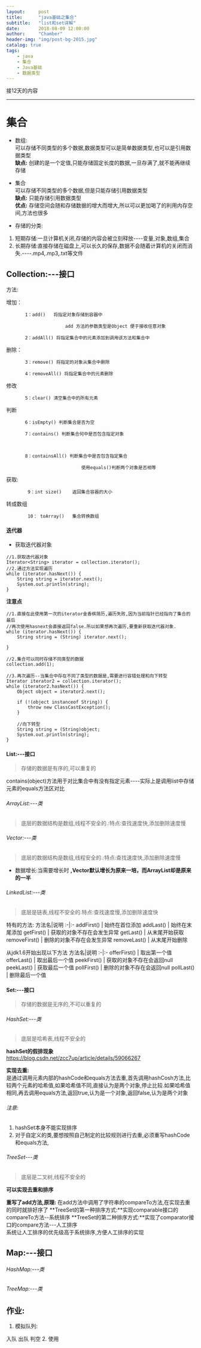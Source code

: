 ```yaml
---
layout:     post
title:      "java基础之集合"
subtitle:   "list和set详解"
date:       2018-08-09 12:00:00
author:     "Chamber"
header-img: "img/post-bg-2015.jpg"
catalog: true
tags:
    - java
    - 集合
    - Java基础
    - 数据类型
---
```

接12天的内容

---

# 集合
- 数组:<br>
可以存储不同类型的多个数据,数据类型可以是简单数据类型,也可以是引用数据类型<br>
**缺点:**   创建的是一个定值,只能存储固定长度的数据,一旦存满了,就不能再继续存储
- 集合<br>
可以存储不同类型的多个数据,但是只能存储引用数据类型<br>
**缺点:** 只能存储引用数据类型<br>
**优点:** 存储空间会随和存储数据的增大而增大,所以可以更加喝了的利用内存空间,方法也很多

- 存储的分类:
1. 短期存储:一旦计算机关闭,存储的内容会被立刻释放----变量,对象,数组,集合
2. 长期存储:直接存储在磁盘上,可以长久的保存,数据不会随着计算机的关闭而消失.----.mp4,.mp3,.txt等文件

## Collection:---接口
方法:

增加：
```
       1：add()   将指定对象存储到容器中

                      add 方法的参数类型是Object 便于接收任意对象

       2：addAll() 将指定集合中的元素添加到调用该方法和集合中
```
删除：
```
       3：remove() 将指定的对象从集合中删除

       4：removeAll() 将指定集合中的元素删除
```
修改
```
       5：clear() 清空集合中的所有元素
```
判断
```
       6：isEmpty() 判断集合是否为空

       7：contains() 判断集合何中是否包含指定对象

           

       8：containsAll() 判断集合中是否包含指定集合

                            使用equals()判断两个对象是否相等 
```

获取:  
```
        9：int size()    返回集合容器的大小
```

转成数组
```
        10： toArray()   集合转换数组
```

#### 迭代器

- 获取迭代器对象
```
//1.获取迭代器对象
Iterator<String> iterator = collection.iterator();
//2.通过方法实现遍历
while (iterator.hasNext()) {
	String string = iterator.next();
	System.out.println(string);
}
```

**注意点**

```
//1.直接在此使用第一次的iterator金香槟简历,遍历失败,因为当前指针已经指向了集合的最后
//再次使用hasnext会直接返回false.所以如果想再次遍历,要重新获取迭代器对象.
while (iterator.hasNext()) {
	String string = (String) iterator.next();
	
}

//2.集合可以同时存储不同类型的数据
collection.add(1);

//3.再次遍历--当集合中存在不同了类型的数据是,需要进行容错处理和向下转型
Iterator iterator2 = collection.iterator();
while (iterator2.hasNext()) {
	Object object = iterator2.next();
	
	if (!(object instanceof String)) {
		throw new ClassCastException();
	}
	
	//向下转型
	String string = (String)object;
	System.out.println(string);
}
```

#### List:---接口

> 存储的数据是有序的,可以重复的

contains(object)方法用于对比集合中有没有指定元素----实际上是调用list中存储元素的equals方法区对比


###### ArrayList:---类

> 底层的数据结构是数组,线程不安全的.:特点:查找速度快,添加删除速度慢

###### Vector:---类

> 底层的数据结构是数组,线程安全的.:特点:查找速度快,添加删除速度慢

- 数据增长:当需要增长时 **,Vector默认增长为原来一培，而ArrayList却是原来的一半** 

###### LinkedList:---类

> 底层是链表,线程不安全的.特点:查找速度慢,添加删除速度快

特有的方法:
方法名|说明
:-|:-
addFirst() | 始终在首位添加
addLast() | 始终在末尾添加
getFirst() | 获取的对象不存在会发生异常
getLast() | 从末尾开始获取
removeFirst() | 删除的对象不存在会发生异常
removeLast() | 从末尾开始删除

从jdk1.6开始出现以下方法
方法名|说明
:-|:-
offerFirst() | 取出第一个值
offerLast() |  取出最后一个值
peekFirst() |  获取的对象不存在会返回null
peekLast() | 获取最后一个值
pollFirst() |  删除的对象不存在会返回null
pollLast() | 删除最后一个值


#### Set:---接口

> 存储的数据是无序的,不可以重复的

###### HashSet:---类

> 底层是哈希表,线程不安全的

**hashSet的假排现象**<br>
https://blog.csdn.net/zcc7up/article/details/59066267

**实现去重:**<br>
是通过调用元素内部的hashCode和equals方法去重,首先调用hashCosh方法,比较两个元素的哈希值,如果哈希值不同,直接认为是两个对象,停止比较.如果哈希值相同,再去调用equals方法,返回true,认为是一个对象,返回false,认为是两个对象

###### 注意:
1. hashSet本身不能实现排序
2. 对于自定义的类,要想按照自己制定的比较规则进行去重,必须重写hashCode和equals方法,

###### TreeSet---类

>底层是二叉树,线程不安全的

**可以实现去重和排序**

**重写了add方法,原理:**
在add方法中调用了字符串的compareTo方法,在实现去重的同时就排好序了
**TreeSet的第一种排序方式:**实现comparable接口的compareTo方法--系统排序
**TreeSet的第二种排序方式:**实现了comparator接口的compare方法---人工排序<br>
系统让人工排序的优先级高于系统排序,方便人工排序的实现

## Map:---接口

###### HashMap:---类

###### TreeMap:---类



## 作业:
1. 模拟队列:

入队
出队
判空
2. 使用